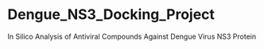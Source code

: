 # Dengue_NS3_Docking_Project
In Silico Analysis of Antiviral Compounds Against Dengue Virus NS3 Protein
